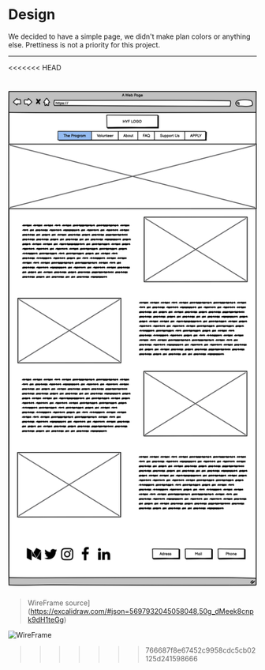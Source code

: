 # Design

We decided to have a simple page, we didn't make plan colors or anything else.
Prettiness is not a priority for this project.

---

<<<<<<< HEAD
<!-- [wireframe source](https://excalidraw.com/#json=5697932045058048,50g_dMeek8cnpk9dH1teGg)
![wireframe](./wireframe.svg)
-->
![](https://github.com/lab-antwerp-1/group-2-hyf/blob/dev-strategy/design.png)
=======
> WireFrame
> source](<https://excalidraw.com/#json=5697932045058048,50g_dMeek8cnpk9dH1teGg>)

![WireFrame](./WireFrame.svg)
>>>>>>> 766687f8e67452c9958cdc5cb02125d241598666
